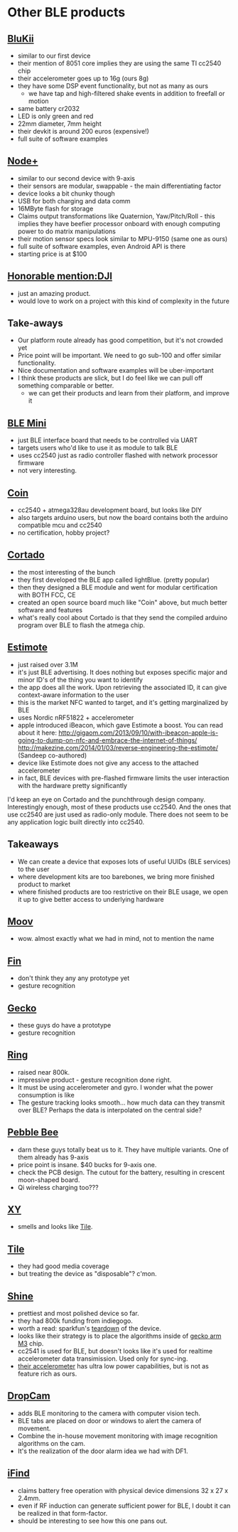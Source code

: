 # Other BLE products

[BluKii](http://www.blukii.com/en/bts.php)
------------------------------------------

* similar to our first device
* their mention of 8051 core implies they are using the same TI cc2540 chip
* their accelerometer goes up to 16g (ours 8g)
* they have some DSP event functionality, but not as many as ours
  - we have tap and high-filtered shake events in addition to freefall or motion
* same battery cr2032
* LED is only green and red
* 22mm diameter, 7mm height
* their devkit is around 200 euros (expensive!)
* full suite of software examples


[Node+](http://variableinc.com/product/ios-platform-node/)
----------------------------------------------------------

* similar to our second device with 9-axis
* their sensors are modular, swappable - the main differentiating factor
* device looks a bit chunky though
* USB for both charging and data comm
* 16MByte flash for storage
* Claims output transformations like Quaternion, Yaw/Pitch/Roll - this implies they have beefier processor onboard with enough computing power to do matrix manipulations
* their motion sensor specs look similar to MPU-9150 (same one as ours)
* full suite of software examples, even Android API is there
* starting price is at $100


[Honorable mention:DJI](http://www.dji.com/)
--------------------------------------------

* just an amazing product.
* would love to work on a project with this kind of complexity in the future


Take-aways
----------

* Our platform route already has good competition, but it's not crowded yet
* Price point will be important. We need to go sub-100 and offer similar functionality.
* Nice documentation and software examples will be uber-important
* I think these products are slick, but I do feel like we can pull off something comparable or better.
  - we can get their products and learn from their platform, and improve it


[BLE Mini](http://redbearlab.com/blemini/)
------------------------------------------

* just BLE interface board that needs to be controlled via UART
* targets users who'd like to use it as module to talk BLE 
* uses cc2540 just as radio controller flashed with network processor firmware
* not very interesting.


[Coin](https://github.com/CoinApps/arduino-ble-dev-kit/wiki)
------------------------------------------------------------

* cc2540 + atmega328au development board, but looks like DIY
* also targets arduino users, but now the board contains both the arduino compatible mcu and cc2540
* no certification, hobby project?


[Cortado](https://launch.punchthrough.com/)
-------------------------------------------

* the most interesting of the bunch
* they first developed the BLE app called lightBlue. (pretty popular)
* then they designed a BLE module and went for modular certification with BOTH FCC, CE
* created an open source board much like "Coin" above, but much better software and features
* what's really cool about Cortado is that they send the compiled arduino program over BLE to flash the atmega chip.


[Estimote](http://estimote.com/)
--------------------------------

* just raised over 3.1M
* it's just BLE advertising. It does nothing but exposes specific major and minor ID's of the thing you want to identify
* the app does all the work. Upon retrieving the associated ID, it can give context-aware information to the user
* this is the market NFC wanted to target, and it's getting marginalized by BLE
* uses Nordic nRF51822 + accelerometer
* apple introduced iBeacon, which gave Estimote a boost. You can read about it here:
http://gigaom.com/2013/09/10/with-ibeacon-apple-is-going-to-dump-on-nfc-and-embrace-the-internet-of-things/
http://makezine.com/2014/01/03/reverse-engineering-the-estimote/  (Sandeep co-authored)
* device like Estimote does not give any access to the attached accelerometer
* in fact, BLE devices with pre-flashed firmware limits the user interaction with the hardware pretty significantly

I'd keep an eye on Cortado and the punchthrough design company. 
Interestingly enough, most of these products use cc2540.
And the ones that use cc2540 are just used as radio-only module. 
There does not seem to be any application logic built directly into cc2540.


Takeaways
---------

* We can create a device that exposes lots of useful UUIDs (BLE services) to the user
* where development kits are too barebones, we bring more finished product to market
* where finished products are too restrictive on their BLE usage, we open it up to give better access to underlying hardware


[Moov](http://preorder.moov.cc/)
--------------------------------

* wow. almost exactly what we had in mind, not to mention the name


[Fin](http://www.indiegogo.com/projects/fin-wearable-ring-make-your-palm-as-numeric-keypad-and-gesture-interface)
-----------------------------------------------------------------------------------------------------------------

* don't think they any any prototype yet
* gesture recognition

[Gecko](http://www.indiegogo.com/projects/gecko-make-your-smart-phone-smarter)
------------------------------------------------------------------------------

* these guys do have a prototype
* gesture recognition


[Ring](https://www.kickstarter.com/projects/1761670738/ring-shortcut-everything)
--------------------------------------------------------------------------------

* raised near 800k.
* impressive product - gesture recognition done right.
* It must be using accelerometer and gyro. I wonder what the power consumption is like
* The gesture tracking looks smooth... how much data can they transmit over BLE? Perhaps the data is interpolated on the central side?


[Pebble Bee](https://www.kickstarter.com/projects/192833321/pebblebee-the-most-versatile-ios-android-bluetooth?ref=live)
------------------------------------------------------------------------------------------------------------------------

* darn these guys totally beat us to it. They have multiple variants. One of them already has 9-axis
* price point is insane. $40 bucks for 9-axis one.
* check the PCB design. The cutout for the battery, resulting in crescent moon-shaped board.
* Qi wireless charging too???


[XY](https://www.kickstarter.com/projects/xyfindit/xy-the-secure-tracking-tag)
------------------------------------------------------------------------------

* smells and looks like [Tile](http://www.thetileapp.com/).


[Tile](http://www.thetileapp.com/)
----------------------------------

* they had good media coverage
* but treating the device as "disposable"? c'mon.


[Shine](http://www.misfitwearables.com/)
----------------------------------------

* prettiest and most polished device so far.
* they had 800k funding from indiegogo.
* worth a read: sparkfun's [teardown](https://learn.sparkfun.com/tutorials/teardown-misfit-shine/all) of the device.
* looks like their strategy is to place the algorithms inside of [gecko arm M3](https://cdn.sparkfun.com/assets/learn_tutorials/2/1/3/EFM32LG295.pdf) chip.
* cc2541 is used for BLE, but doesn't looks like it's used for realtime accelerometer data transimission. Used only for sync-ing.
* [their accelerometer](https://cdn.sparkfun.com/assets/learn_tutorials/2/1/3/CD00274221.pdf) has ultra low power capabilities, but is not as feature rich as ours.


[DropCam](https://www.dropcam.com/)
-----------------------------------

* adds BLE monitoring to the camera with computer vision tech.
* BLE tabs are placed on door or windows to alert the camera of movement.
* Combine the in-house movement monitoring with image recognition algorithms on the cam.
* It's the realization of the door alarm idea we had with DF1.


[iFind](https://www.kickstarter.com/projects/yuansong84/ifind-the-worlds-first-battery-free-item-locating)
----------------------------------------------------------------------------------------------------------

* claims battery free operation with physical device dimensions 32 x 27 x 2.4mm.
* even if RF induction can generate sufficient power for BLE, I doubt it can be realized in that form-factor.
* should be interesting to see how this one pans out.
